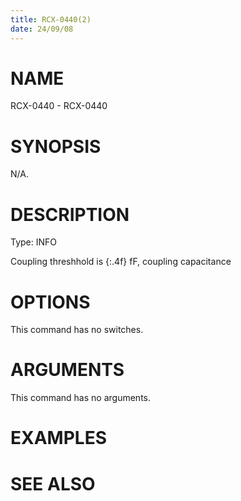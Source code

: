 ```yaml
---
title: RCX-0440(2)
date: 24/09/08
---
```


# NAME

RCX-0440 - RCX-0440

# SYNOPSIS

N/A.

# DESCRIPTION

Type: INFO

Coupling threshhold is {:.4f} fF, coupling capacitance

# OPTIONS

This command has no switches.

# ARGUMENTS

This command has no arguments.

# EXAMPLES

# SEE ALSO
